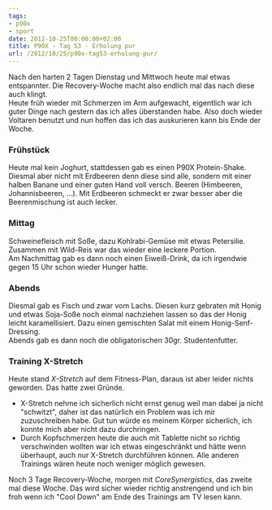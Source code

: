 ```yaml
---
tags:
- p90x
- sport
date: 2012-10-25T00:00:00+02:00
title: P90X - Tag 53 - Erholung pur
url: /2012/10/25/p90x-tag53-erholung-pur/
---
```


Nach den harten 2 Tagen Dienstag und Mittwoch heute mal etwas entspannter. Die Recovery-Woche macht also endlich mal das nach diese auch klingt.   
Heute früh wieder mit Schmerzen im Arm aufgewacht, eigentlich war ich guter Dinge nach gestern das ich alles überstanden habe. Also doch wieder Voltaren benutzt und nun hoffen das ich das auskurieren kann bis Ende der Woche.

### Frühstück
Heute mal kein Joghurt, stattdessen gab es einen P90X Protein-Shake. Diesmal aber nicht mit Erdbeeren denn diese sind alle, sondern mit einer halben Banane und einer guten Hand voll versch. Beeren (Himbeeren, Johannisbeeren, …). Mit Erdbeeren schmeckt er zwar besser aber die Beerenmischung ist auch lecker.

### Mittag
Schweinefleisch mit Soße, dazu Kohlrabi-Gemüse mit etwas Petersilie. Zusammen mit Wild-Reis war das wieder eine leckere Portion.   
Am Nachmittag gab es dann noch einen Eiweiß-Drink, da ich irgendwie gegen 15 Uhr schon wieder Hunger hatte.

### Abends
Diesmal gab es Fisch und zwar vom Lachs. Diesen kurz gebraten mit Honig und etwas Soja-Soße noch einmal nachziehen lassen so das der Honig leicht karamellisiert. Dazu einen gemischten Salat mit einem Honig-Senf-Dressing.  
Abends gab es dann noch die obligatorischen 30gr. Studentenfutter.

### Training X-Stretch
Heute stand _X-Stretch_ auf dem Fitness-Plan, daraus ist aber leider nichts geworden. Das hatte zwei Gründe.   

* X-Stretch nehme ich sicherlich nicht ernst genug weil man dabei ja nicht "schwitzt", daher ist das natürlich ein Problem was ich mir zuzuschreiben habe. Gut tun würde es meinem Körper sicherlich, ich konnte mich aber nicht dazu durchringen.
* Durch Kopfschmerzen heute die auch mit Tablette nicht so richtig verschwinden wollten war ich etwas eingeschränkt und hätte wenn überhaupt, auch nur X-Stretch durchführen können. Alle anderen Trainings wären heute noch weniger möglich gewesen.

Noch 3 Tage Recovery-Woche, morgen mit _CoreSynergistics_, das zweite mal diese Woche. Das wird sicher wieder richtig anstrengend und ich bin froh wenn ich "Cool Down" am Ende des Trainings am TV lesen kann.
